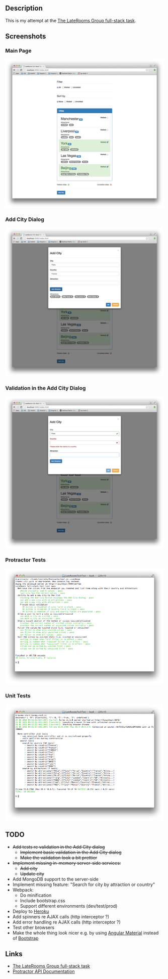 ## Description

This is my attempt at the [The LateRooms Group full-stack task](https://github.com/LateRoomsGroup/interview-katas/blob/master/full-stack.md). 

## Screenshots

### Main Page

![Main Page](screenshots/MainPageScreenshot.png)

### Add City Dialog

![Add City Dialog](screenshots/AddCityDialogScreenshot.png)

### Validation in the Add City Dialog

![Add City Dialog Validation](screenshots/AddCityDialogValidationScreenshot.png)

### Protractor Tests 

![Protractor Tests](screenshots/ProtractorScreenshot.png)

### Unit Tests

![Protractor Tests](screenshots/UnitTestsScreenshot.png)

## TODO

* ~~Add tests re validation in the Add City dialog~~
    * ~~Implement basic validation in the Add City dialog~~
    * ~~Make the validation look a bit prettier~~
* ~~Implement missing in-memory server-side services:~~
    * ~~Add city~~
    * ~~Update city~~
* Add MongoDB support to the server-side
* Implement missing feature: "Search for city by attraction or country"
* Webpack:
    * Do minification
    * Include bootstrap.css
    * Support different environments (dev/test/prod)
* Deploy to [Heroku](https://www.heroku.com/)
* Add spinners re AJAX calls (http interceptor ?)
* Add error handling re AJAX calls (http interceptor ?)
* Test other browsers
* Make the whole thing look nicer e.g. by using [Angular Material](https://material.angularjs.org) instead of [Bootstrap](http://getbootstrap.com/)

## Links

* [The LateRooms Group full-stack task](https://github.com/LateRoomsGroup/interview-katas/blob/master/full-stack.md)
* [Protractor API Documentation](http://www.protractortest.org/#/api)
